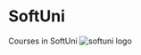 # SoftUni
Courses in SoftUni
![softuni logo](https://user-images.githubusercontent.com/42092212/43676866-9c83debe-9801-11e8-88c9-16cd85c7b370.jpg)

